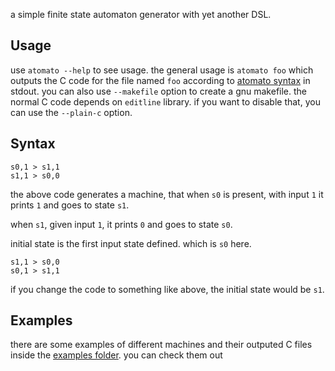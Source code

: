 a simple finite state automaton generator with yet another DSL.

## Usage
use `atomato --help` to see usage. the general usage is `atomato foo` which
outputs the C code for the file named `foo` according to [atomato
syntax](#Syntax) in stdout. you can also use `--makefile` option to create a gnu
makefile. the normal C code depends on `editline` library. if you want to
disable that, you can use the `--plain-c` option.

## Syntax
```atomato
s0,1 > s1,1
s1,1 > s0,0
```

the above code generates a machine, that when `s0` is present, with input `1` it
prints `1` and goes to state `s1`.

when `s1`, given input `1`, it prints `0` and goes to state `s0`.

initial state is the first input state defined. which is `s0` here.

```atomato
s1,1 > s0,0
s0,1 > s1,1
```

if you change the code to something like above, the initial state would be `s1`.


## Examples
there are some examples of different machines and their outputed C files inside the [examples folder](https://github.com/nimaaskarian/atomato/tree/master/examples).
you can check them out
